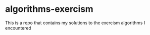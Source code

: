 # algorithms-exercism
This is a repo that contains my solutions to the exercism algorithms I encountered
